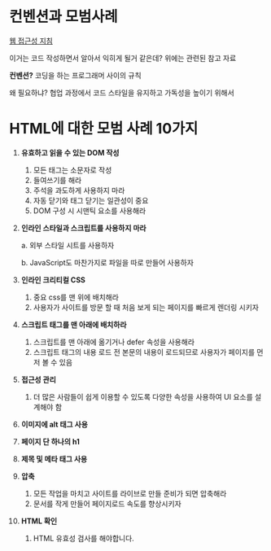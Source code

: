 # 컨벤션과 모범사례

[웹 접근성 지침](https://www.notion.so/ca63f3991ecf4221b8738dee911b72d3?pvs=21)

이거는 코드 작성하면서 알아서 익히게 될거 같은데? 위에는 관련된 참고 자료

**컨벤션?** 코딩을 하는 프로그래머 사이의 규칙

왜 필요하냐? 협업 과정에서 코드 스타일을 유지하고 가독성을 높이기 위해서

# HTML에 대한 모범 사례 10가지

1. **유효하고 읽을 수 있는 DOM 작성**
    1. 모든 태그는 소문자로 작성
    2. 들여쓰기를 해라
    3. 주석을 과도하게 사용하지 마라
    4. 자동 닫기와 태그 닫기는 일관성이 중요
    5. DOM 구성 시 시맨틱 요소를 사용해라
    
2. **인라인 스타일과 스크립트를 사용하지 마라**
    
    a. 외부 스타일 시트를 사용하자
    
    b. JavaScript도 마찬가지로 파일을 따로 만들어 사용하자
    

1. **인라인 크리티컬 CSS**
    1. 중요 css를 맨 위에 배치해라
    2. 사용자가 사이트를 방문 할 때 처음 보게 되는 페이지를 빠르게 렌더링 시키자

1. **스크립트 태그를 맨 아래에 배치하라**
    1. 스크립트를 맨 아래에 옮기거나 defer 속성을 사용해라
    2. 스크립트 태그의 내용 로드 전 본문의 내용이 로드되므로 사용자가 페이지를 먼저 볼 수 있음 

1. **접근성 관리**
    1. 더 많은 사람들이 쉽게 이용할 수 있도록 다양한 속성을 사용하여 UI 요소를 설계해야 함

1. **이미지에 alt 태그 사용**
2.  **페이지 단 하나의 h1**
3.  **제목 및 메타 태그 사용**
4. **압축**
    1. 모든 작업을 마치고 사이트를 라이브로 만들 준비가 되면 압축해라
    2. 문서를 작게 만들어 페이지로드 속도를 향상시키자

1. **HTML 확인**
    1. HTML 유효성 검사를 해야합니다.